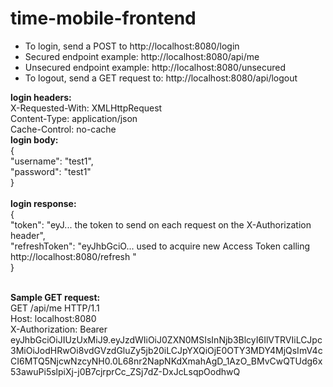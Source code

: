 # time-mobile-frontend
<ul>
<li>To login, send a POST to http://localhost:8080/login</li>
<li>Secured endpoint example: http://localhost:8080/api/me</li>
<li>Unsecured endpoint example: http://localhost:8080/unsecured</li>
<li>To logout, send a GET request to: http://localhost:8080/api/logout</li>
</ul>
<b>login headers:</b></br>
X-Requested-With: XMLHttpRequest</br>
Content-Type: application/json</br>
Cache-Control: no-cache</br>
<b>login body:</b></br>
{</br>
"username": "test1",</br>
"password": "test1"</br>
}</br>
</br>
<b>login response:</b></br>
{</br>
"token": "eyJ... the token to send on each request on the X-Authorization header", </br>
"refreshToken": "eyJhbGciO... used to acquire new Access Token calling http://localhost:8080/refresh "</br>
}
</br></br>

<b>Sample GET request:</b></br>
GET /api/me HTTP/1.1</br>
Host: localhost:8080</br>
X-Authorization: Bearer eyJhbGciOiJIUzUxMiJ9.eyJzdWIiOiJ0ZXN0MSIsInNjb3BlcyI6IlVTRVIiLCJpc3MiOiJodHRwOi8vdGVzdGluZy5jb20iLCJpYXQiOjE0OTY3MDY4MjQsImV4cCI6MTQ5NjcwNzcyNH0.0L68nr2NapNKdXmahAgD_1AzO_BMvCwQTUdg6x53awuPi5slpiXj-j0B7cjrprCc_ZSj7dZ-DxJcLsqpOodhwQ
